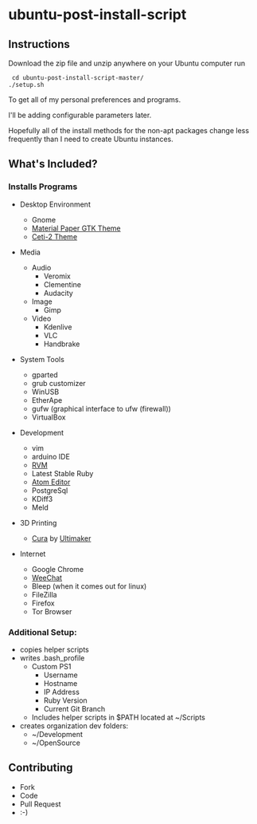 # ubuntu-post-install-script

## Instructions

Download the zip file and unzip anywhere on your Ubuntu computer
run

     cd ubuntu-post-install-script-master/
    ./setup.sh
    
To get all of my personal preferences and programs.

I'll be adding configurable parameters later.

Hopefully all of the install methods for the non-apt packages change less frequently than I need to create Ubuntu instances.


## What's Included?

### Installs Programs

  - Desktop Environment
    - Gnome
    - [Material Paper GTK Theme](http://itsfoss.com/install-paper-theme-linux/)
    - [Ceti-2 Theme](https://github.com/horst3180/Ceti-2-theme)

  - Media
    - Audio
      - Veromix
      - Clementine
      - Audacity
    - Image
      - Gimp
    - Video
      - Kdenlive
      - VLC
      - Handbrake
      
  - System Tools 
    - gparted
    - grub customizer
    - WinUSB
    - EtherApe
    - gufw (graphical interface to ufw (firewall))
    - VirtualBox

  - Development
    - vim
    - arduino IDE
    - [RVM](https://rvm.io/rvm/install)
    - Latest Stable Ruby
    - [Atom Editor](https://github.com/atom/atom)
    - PostgreSql
    - KDiff3
    - Meld

  - 3D Printing
    - [Cura](https://github.com/daid/Cura) by [Ultimaker](https://software.ultimaker.com)
      

  - Internet
    - Google Chrome
    - [WeeChat](https://help.ubuntu.com/community/WeeChat)
    - Bleep (when it comes out for linux)
    - FileZilla
    - Firefox
    - Tor Browser

### Additional Setup:

  - copies helper scripts
  - writes .bash_profile
    - Custom PS1
      - Username
      - Hostname
      - IP Address
      - Ruby Version
      - Current Git Branch
    - Includes helper scripts in $PATH located at ~/Scripts
  - creates organization dev folders:
    - ~/Development
    - ~/OpenSource

## Contributing

  - Fork
  - Code
  - Pull Request
  - :-)